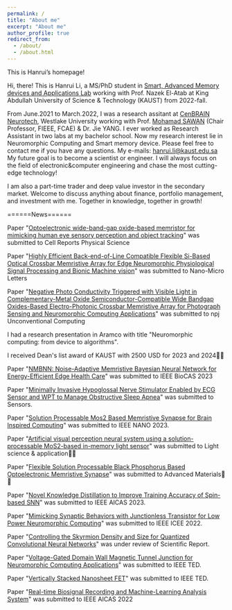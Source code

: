 ```yaml
---
permalink: /
title: "About me"
excerpt: "About me"
author_profile: true
redirect_from: 
  - /about/
  - /about.html
---
```

This is Hanrui’s homepage!

Hi, there! This is Hanrui Li, a MS/PhD student in [Smart, Advanced Memory devices and Applications Lab](https://cemse.kaust.edu.sa/sama) working with Prof. Nazek El-Atab at King Abdullah University of Science & Technology (KAUST) from 2022-fall.

From June.2021 to March.2022, I was a research assitant at [CenBRAIN Neurotech](https://cenbrain.westlake.edu.cn/), Westlake University working with Prof. [Mohamad SAWAN](http://www.mohamadsawan.org) (Chair Professor, FIEEE, FCAE) & Dr. Jie YANG. I ever worked as Research Assistant in two labs at my bachelor school. Now my research interest lie in Neuromorphic Computing and Smart memory device. Please feel free to contact me if you have any questions. My e-mails: [hanrui.li@kaust.edu.sa](hanrui.li@kaust.edu.sa)
My future goal is to become a scientist or engineer. I will always focus on the field of electronic&computer engineering and chase the most cutting-edge technology!

I am also a part-time trader and deep value investor in the secondary market. Welcome to discuss anything about finance, portfolio management, and investment with me. Together in knowledge, together in growth!



======News======

Paper "[Optoelectronic wide-band-gap oxide-based memristor for mimicking human eye sensory perception and object tracking](https://www.cell.com/cell-reports-physical-science/fulltext/S2666-3864(24)00429-6)" was submitted to Cell Reports Physical Science

Paper "[Highly Efficient Back-end-of-Line Compatible Flexible Si-Based Optical Crossbar Memristive Array for Edge Neuromorphic Physiological Signal Processing and Bionic Machine vision](https://link.springer.com/article/10.1007/s40820-024-01456-8)" was submitted to Nano-Micro Letters

Paper "[Negative Photo Conductivity Triggered with Visible Light in Complementary-Metal Oxide Semiconductor-Compatible Wide Bandgap Oxides-Based Electro-Photonic Crossbar Memristive Array for Photograph Sensing and Neuromorphic Computing Applications](https://www.nature.com/articles/s44335-024-00001-5)" was submitted to npj Unconventional Computing

I had a research presentation in Aramco with title "Neuromorphic computing: from device to algorithms".

I received Dean's list award of KAUST with 2500 USD for 2023 and 2024🎉🎉

Paper "[NMBNN: Noise-Adaptive Memristive Bayesian
Neural Network for Energy-Efficient Edge Health
Care](https://ieeexplore.ieee.org/abstract/document/10388528)" was submitted to IEEE BioCAS 2023

Paper "[Minimally Invasive Hypoglossal Nerve Stimulator Enabled by ECG Sensor and WPT to Manage Obstructive Sleep Apnea](https://www.mdpi.com/1424-8220/23/21/8882)" was submitted to Sensors.

Paper "[Solution Processable Mos2 Based Memristive Synapse for Brain Inspired Computing](https://ieeexplore.ieee.org/abstract/document/10231292)" was submitted to IEEE NANO 2023.

Paper "[Artificial visual perception neural system using a solution-processable MoS2-based in-memory light sensor](https://www.nature.com/articles/s41377-023-01166-7)" was submitted to Light science & application🎉🎉

Paper "[Flexible Solution Processable Black Phosphorus Based Optoelectronic Memristive Synapse](https://onlinelibrary.wiley.com/doi/abs/10.1002/adma.202300446)" was submitted to Advanced Materials🎉🎉

Paper "[Novel Knowledge Distillation to Improve Training Accuracy of Spin-based SNN](https://ieeexplore.ieee.org/abstract/document/10168575/)" was submitted to IEEE AICAS 2023.

Paper "[Mimicking Synaptic Behaviors with Junctionless Transistor for Low Power Neuromorphic Computing](https://ieeexplore.ieee.org/abstract/document/10118253)" was submitted to IEEE ICEE 2022.

Paper "[Controlling the Skyrmion Density and Size for Quantized Convolutional Neural Networks](https://arxiv.org/abs/2302.01390)" was under review of Scientific Report.

Paper "[Voltage-Gated Domain Wall Magnetic Tunnel Junction for Neuromorphic Computing Applications](https://ieeexplore.ieee.org/abstract/document/10299545)" was submitted to IEEE TED.

Paper "[Vertically Stacked Nanosheet FET](https://ieeexplore.ieee.org/abstract/document/10015665)" was submitted to IEEE TED.

Paper "[Real-time Biosignal Recording and Machine-Learning Analysis System](https://ieeexplore.ieee.org/abstract/document/9869982)" was submitted to IEEE AICAS 2022

<script type="text/javascript" src="//rf.revolvermaps.com/0/0/4.js?i=5mvom6ggcrm&amp;m=0&amp;h=128&amp;c=ff0000&amp;r=0" async="async"></script>
<!-- This is the front page of a website that is powered by the [academicpages template](https://github.com/academicpages/academicpages.github.io) and hosted on GitHub pages. [GitHub pages](https://pages.github.com) is a free service in which websites are built and hosted from code and data stored in a GitHub repository, automatically updating when a new commit is made to the respository. This template was forked from the [Minimal Mistakes Jekyll Theme](https://mmistakes.github.io/minimal-mistakes/) created by Michael Rose, and then extended to support the kinds of content that academics have: publications, talks, teaching, a portfolio, blog posts, and a dynamically-generated CV. You can fork [this repository](https://github.com/academicpages/academicpages.github.io) right now, modify the configuration and markdown files, add your own PDFs and other content, and have your own site for free, with no ads! An older version of this template powers my own personal website at [stuartgeiger.com](http://stuartgeiger.com), which uses [this Github repository](https://github.com/staeiou/staeiou.github.io).

A data-driven personal website
======
Like many other Jekyll-based GitHub Pages templates, academicpages makes you separate the website's content from its form. The content & metadata of your website are in structured markdown files, while various other files constitute the theme, specifying how to transform that content & metadata into HTML pages. You keep these various markdown (.md), YAML (.yml), HTML, and CSS files in a public GitHub repository. Each time you commit and push an update to the repository, the [GitHub pages](https://pages.github.com/) service creates static HTML pages based on these files, which are hosted on GitHub's servers free of charge.

Many of the features of dynamic content management systems (like Wordpress) can be achieved in this fashion, using a fraction of the computational resources and with far less vulnerability to hacking and DDoSing. You can also modify the theme to your heart's content without touching the content of your site. If you get to a point where you've broken something in Jekyll/HTML/CSS beyond repair, your markdown files describing your talks, publications, etc. are safe. You can rollback the changes or even delete the repository and start over -- just be sure to save the markdown files! Finally, you can also write scripts that process the structured data on the site, such as [this one](https://github.com/academicpages/academicpages.github.io/blob/master/talkmap.ipynb) that analyzes metadata in pages about talks to display [a map of every location you've given a talk](https://academicpages.github.io/talkmap.html).

Getting started
======
1. Register a GitHub account if you don't have one and confirm your e-mail (required!)
1. Fork [this repository](https://github.com/academicpages/academicpages.github.io) by clicking the "fork" button in the top right. 
1. Go to the repository's settings (rightmost item in the tabs that start with "Code", should be below "Unwatch"). Rename the repository "[your GitHub username].github.io", which will also be your website's URL.
1. Set site-wide configuration and create content & metadata (see below -- also see [this set of diffs](http://archive.is/3TPas) showing what files were changed to set up [an example site](https://getorg-testacct.github.io) for a user with the username "getorg-testacct")
1. Upload any files (like PDFs, .zip files, etc.) to the files/ directory. They will appear at https://[your GitHub username].github.io/files/example.pdf.  
1. Check status by going to the repository settings, in the "GitHub pages" section

Site-wide configuration
------
The main configuration file for the site is in the base directory in [_config.yml](https://github.com/academicpages/academicpages.github.io/blob/master/_config.yml), which defines the content in the sidebars and other site-wide features. You will need to replace the default variables with ones about yourself and your site's github repository. The configuration file for the top menu is in [_data/navigation.yml](https://github.com/academicpages/academicpages.github.io/blob/master/_data/navigation.yml). For example, if you don't have a portfolio or blog posts, you can remove those items from that navigation.yml file to remove them from the header. 

Create content & metadata
------
For site content, there is one markdown file for each type of content, which are stored in directories like _publications, _talks, _posts, _teaching, or _pages. For example, each talk is a markdown file in the [_talks directory](https://github.com/academicpages/academicpages.github.io/tree/master/_talks). At the top of each markdown file is structured data in YAML about the talk, which the theme will parse to do lots of cool stuff. The same structured data about a talk is used to generate the list of talks on the [Talks page](https://academicpages.github.io/talks), each [individual page](https://academicpages.github.io/talks/2012-03-01-talk-1) for specific talks, the talks section for the [CV page](https://academicpages.github.io/cv), and the [map of places you've given a talk](https://academicpages.github.io/talkmap.html) (if you run this [python file](https://github.com/academicpages/academicpages.github.io/blob/master/talkmap.py) or [Jupyter notebook](https://github.com/academicpages/academicpages.github.io/blob/master/talkmap.ipynb), which creates the HTML for the map based on the contents of the _talks directory).

**Markdown generator**

I have also created [a set of Jupyter notebooks](https://github.com/academicpages/academicpages.github.io/tree/master/markdown_generator
) that converts a CSV containing structured data about talks or presentations into individual markdown files that will be properly formatted for the academicpages template. The sample CSVs in that directory are the ones I used to create my own personal website at stuartgeiger.com. My usual workflow is that I keep a spreadsheet of my publications and talks, then run the code in these notebooks to generate the markdown files, then commit and push them to the GitHub repository.

How to edit your site's GitHub repository
------
Many people use a git client to create files on their local computer and then push them to GitHub's servers. If you are not familiar with git, you can directly edit these configuration and markdown files directly in the github.com interface. Navigate to a file (like [this one](https://github.com/academicpages/academicpages.github.io/blob/master/_talks/2012-03-01-talk-1.md) and click the pencil icon in the top right of the content preview (to the right of the "Raw | Blame | History" buttons). You can delete a file by clicking the trashcan icon to the right of the pencil icon. You can also create new files or upload files by navigating to a directory and clicking the "Create new file" or "Upload files" buttons. 

Example: editing a markdown file for a talk
![Editing a markdown file for a talk](/images/editing-talk.png)

For more info
------
More info about configuring academicpages can be found in [the guide](https://academicpages.github.io/markdown/). The [guides for the Minimal Mistakes theme](https://mmistakes.github.io/minimal-mistakes/docs/configuration/) (which this theme was forked from) might also be helpful. -->

